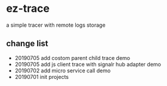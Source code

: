 # ez-trace

a simple tracer with remote logs storage

## change list

- 20190705 add costom parent child trace demo
- 20190705 add js client trace with signalr hub adapter demo
- 20190702 add micro service call demo
- 20190701 init projects
